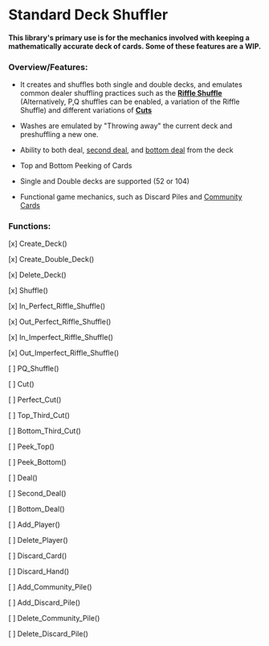 # Standard Deck Shuffler
#### This library's primary use is for the mechanics involved with keeping a mathematically accurate deck of cards. Some of these features are a WIP.

### Overview/Features:

- It creates and shuffles both single and double decks, and emulates common dealer shuffling practices such as the [**Riffle Shuffle**](https://en.wikipedia.org/wiki/Riffle_shuffle_permutation) (Alternatively, P,Q shuffles can be enabled, a variation of the Riffle Shuffle) and different variations of [**Cuts**](https://en.wikipedia.org/wiki/Cut_(cards))

- Washes are emulated by "Throwing away" the current deck and preshuffling a new one.

- Ability to both deal, [second deal](https://en.wikipedia.org/wiki/Second_dealing), and [bottom deal](https://en.wikipedia.org/wiki/Bottom_dealing) from the deck

- Top and Bottom Peeking of Cards

- Single and Double decks are supported (52 or 104)

- Functional game mechanics, such as Discard Piles and [Community Cards](https://en.wikipedia.org/wiki/Community_card_poker)


### Functions:

[x] Create_Deck()

[x] Create_Double_Deck()

[x] Delete_Deck()

[x] Shuffle()

[x] In_Perfect_Riffle_Shuffle()

[x] Out_Perfect_Riffle_Shuffle()

[x] In_Imperfect_Riffle_Shuffle()

[x] Out_Imperfect_Riffle_Shuffle()

[ ] PQ_Shuffle()

[ ] Cut()

[ ] Perfect_Cut()

[ ] Top_Third_Cut()

[ ] Bottom_Third_Cut()

[ ] Peek_Top()

[ ] Peek_Bottom()

[ ] Deal()

[ ] Second_Deal()

[ ] Bottom_Deal()

[ ] Add_Player()

[ ] Delete_Player()

[ ] Discard_Card()

[ ] Discard_Hand()

[ ] Add_Community_Pile()

[ ] Add_Discard_Pile()

[ ] Delete_Community_Pile()

[ ] Delete_Discard_Pile()

